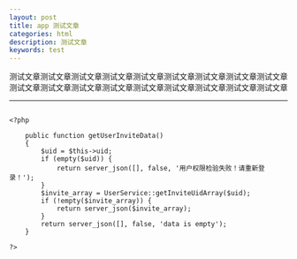 ```yaml
---
layout: post
title: app 测试文章
categories: html
description: 测试文章
keywords: test
---
```


测试文章测试文章测试文章测试文章测试文章测试文章测试文章测试文章测试文章测试文章测试文章测试文章测试文章测试文章测试文章测试文章测试文章测试文章


---
```

<?php

    public function getUserInviteData()
    {
        $uid = $this->uid;
        if (empty($uid)) {
            return server_json([], false, '用户权限检验失败！请重新登录！');
        }
        $invite_array = UserService::getInviteUidArray($uid);
        if (!empty($invite_array)) {
            return server_json($invite_array);
        }
        return server_json([], false, 'data is empty');
    }

?>

```